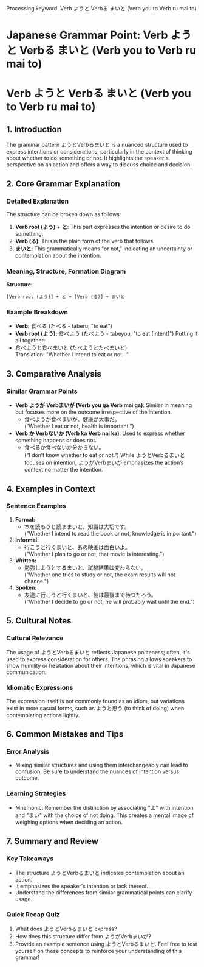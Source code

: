 Processing keyword: Verb ようと Verbる まいと (Verb you to Verb ru mai to)
# Japanese Grammar Point: Verb ようと Verbる まいと (Verb you to Verb ru mai to)
# Verb ようと Verbる まいと (Verb you to Verb ru mai to)
## 1. Introduction
The grammar pattern ようとVerbるまいと is a nuanced structure used to express intentions or considerations, particularly in the context of thinking about whether to do something or not. It highlights the speaker's perspective on an action and offers a way to discuss choice and decision.
## 2. Core Grammar Explanation
### Detailed Explanation
The structure can be broken down as follows:
1. **Verb root (よう)** + **と**: This part expresses the intention or desire to do something.
2. **Verb (る)**: This is the plain form of the verb that follows.
3. **まいと**: This grammatically means "or not," indicating an uncertainty or contemplation about the intention.
### Meaning, Structure, Formation Diagram
**Structure**:  
```
[Verb root (よう)] + と + [Verb (る)] + まいと
```
### Example Breakdown
- **Verb:** 食べる (たべる - taberu, "to eat")
- **Verb root (よう):** 食べよう (たべよう - tabeyou, "to eat [intent]")
Putting it all together:  
- 食べようと食べまいと (たべようとたべまいと)  
Translation: "Whether I intend to eat or not..."
## 3. Comparative Analysis
### Similar Grammar Points
- **Verb ようが Verbまいが (Verb you ga Verb mai ga)**: Similar in meaning but focuses more on the outcome irrespective of the intention.
  - 食べようが食べまいが、健康が大事だ。  
  (“Whether I eat or not, health is important.”)
- **Verb か Verbないか (Verb ka Verb nai ka)**: Used to express whether something happens or does not.
  - 食べるか食べないか分からない。  
  (“I don’t know whether to eat or not.”)
While ようとVerbるまいと focuses on intention, ようがVerbまいが emphasizes the action’s context no matter the intention.
## 4. Examples in Context
### Sentence Examples
1. **Formal:**
   - 本を読もうと読ままいと、知識は大切です。  
     ("Whether I intend to read the book or not, knowledge is important.")
2. **Informal:**
   - 行こうと行くまいと、あの映画は面白いよ。  
     ("Whether I plan to go or not, that movie is interesting.")
3. **Written:**
   - 勉強しようとするまいと、試験結果は変わらない。  
     ("Whether one tries to study or not, the exam results will not change.")
4. **Spoken:**
   - 友達に行こうと行くまいと、彼は最後まで待つだろう。  
     ("Whether I decide to go or not, he will probably wait until the end.")
## 5. Cultural Notes
### Cultural Relevance
The usage of ようとVerbるまいと reflects Japanese politeness; often, it's used to express consideration for others. The phrasing allows speakers to show humility or hesitation about their intentions, which is vital in Japanese communication.
### Idiomatic Expressions
The expression itself is not commonly found as an idiom, but variations exist in more casual forms, such as ようと思う (to think of doing) when contemplating actions lightly.
## 6. Common Mistakes and Tips
### Error Analysis
- Mixing similar structures and using them interchangeably can lead to confusion. Be sure to understand the nuances of intention versus outcome.
  
### Learning Strategies 
- Mnemonic: Remember the distinction by associating "よ" with intention and "まい" with the choice of not doing. This creates a mental image of weighing options when deciding an action.
## 7. Summary and Review
### Key Takeaways
- The structure ようとVerbるまいと indicates contemplation about an action.
- It emphasizes the speaker's intention or lack thereof.
- Understand the differences from similar grammatical points can clarify usage.
### Quick Recap Quiz
1. What does ようとVerbるまいと express?
2. How does this structure differ from ようがVerbまいが?
3. Provide an example sentence using ようとVerbるまいと.
Feel free to test yourself on these concepts to reinforce your understanding of this grammar!
